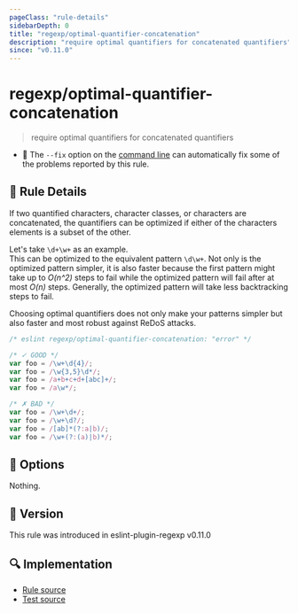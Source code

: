 ```yaml
---
pageClass: "rule-details"
sidebarDepth: 0
title: "regexp/optimal-quantifier-concatenation"
description: "require optimal quantifiers for concatenated quantifiers"
since: "v0.11.0"
---
```

# regexp/optimal-quantifier-concatenation

> require optimal quantifiers for concatenated quantifiers

- :wrench: The `--fix` option on the [command line](https://eslint.org/docs/user-guide/command-line-interface#fixing-problems) can automatically fix some of the problems reported by this rule.

## :book: Rule Details

If two quantified characters, character classes, or characters are concatenated, the quantifiers can be optimized if either of the characters elements is a subset of the other.

Let's take `\d+\w+` as an example. <br>
This can be optimized to the equivalent pattern `\d\w+`. Not only is the optimized pattern simpler, it is also faster because the first pattern might take up to _O(n^2)_ steps to fail while the optimized pattern will fail after at most _O(n)_ steps. Generally, the optimized pattern will take less backtracking steps to fail.

Choosing optimal quantifiers does not only make your patterns simpler but also faster and most robust against ReDoS attacks.

<eslint-code-block fix>

```js
/* eslint regexp/optimal-quantifier-concatenation: "error" */

/* ✓ GOOD */
var foo = /\w+\d{4}/;
var foo = /\w{3,5}\d*/;
var foo = /a+b+c+d+[abc]+/;
var foo = /a\w*/;

/* ✗ BAD */
var foo = /\w+\d+/;
var foo = /\w+\d?/;
var foo = /[ab]*(?:a|b)/;
var foo = /\w+(?:(a)|b)*/;
```

</eslint-code-block>

## :wrench: Options

Nothing.

## :rocket: Version

This rule was introduced in eslint-plugin-regexp v0.11.0

## :mag: Implementation

- [Rule source](https://github.com/ota-meshi/eslint-plugin-regexp/blob/master/lib/rules/optimal-quantifier-concatenation.ts)
- [Test source](https://github.com/ota-meshi/eslint-plugin-regexp/blob/master/tests/lib/rules/optimal-quantifier-concatenation.ts)
